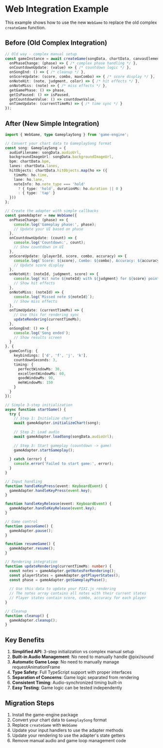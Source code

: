 # Web Integration Example

This example shows how to use the new `WebGame` to replace the old complex `createGame` function.

## Before (Old Complex Integration)

```typescript
// Old way - complex manual setup
const gameInstance = await createGame(songData, chartData, canvasElement, {
  onPhaseChange: (phase) => { /* complex phase handling */ },
  onCountdownUpdate: (value) => { /* countdown logic */ },
  onSongEnd: () => { /* cleanup */ },
  onScoreUpdate: (score, combo, maxCombo) => { /* score display */ },
  onNoteHit: (note, judgment, color) => { /* hit effects */ },
  onNoteMiss: (note) => { /* miss effects */ },
  getGamePhase: () => phase,
  getIsPaused: () => isPaused,
  getCountdownValue: () => countdownValue,
  onTimeUpdate: (currentTimeMs) => { /* time sync */ }
});
```

## After (New Simple Integration)

```typescript
import { WebGame, type GameplaySong } from 'game-engine';

// Convert your chart data to GameplaySong format
const song: GameplaySong = {
  audioFilename: songData.audioUrl,
  backgroundImageUrl: songData.backgroundImageUrl,
  bpm: chartData.bpm,
  lanes: chartData.lanes,
  hitObjects: chartData.hitObjects.map(ho => ({
    timeMs: ho.time,
    lane: ho.lane,
    noteInfo: ho.note_type === 'hold' 
      ? { type: 'hold', durationMs: ho.duration || 0 }
      : { type: 'tap' }
  }))
};

// Create the adapter with simple callbacks
const gameAdapter = new WebGame({
  onPhaseChange: (phase) => {
    console.log('Gameplay phase:', phase);
    // Update your UI based on phase
  },
  onCountdownUpdate: (count) => {
    console.log('Countdown:', count);
    // Show countdown in UI
  },
  onScoreUpdate: (playerId, score, combo, accuracy) => {
    console.log(`Score: ${score}, Combo: ${combo}, Accuracy: ${accuracy}%`);
    // Update score display
  },
  onNoteHit: (noteId, judgment, score) => {
    console.log(`Hit note ${noteId} with ${judgment} for ${score} points`);
    // Show hit effects
  },
  onNoteMiss: (noteId) => {
    console.log(`Missed note ${noteId}`);
    // Show miss effects
  },
  onTimeUpdate: (currentTimeMs) => {
    // Use this for rendering sync
    updateRendering(currentTimeMs);
  },
  onSongEnd: () => {
    console.log('Song ended');
    // Show results screen
  }
}, {
  gameConfig: {
    keybindings: ['d', 'f', 'j', 'k'],
    countdownSeconds: 3,
    timing: {
      perfectWindowMs: 30,
      excellentWindowMs: 60,
      goodWindowMs: 90,
      mehWindowMs: 150
    }
  }
});

// Simple 3-step initialization
async function startGame() {
  try {
    // Step 1: Initialize chart
    await gameAdapter.initializeChart(song);
    
    // Step 2: Load audio
    await gameAdapter.loadSong(songData.audioUrl);
    
    // Step 3: Start gameplay (countdown -> game)
    gameAdapter.startGameplay();
    
  } catch (error) {
    console.error('Failed to start game:', error);
  }
}

// Input handling
function handleKeyPress(event: KeyboardEvent) {
  gameAdapter.handleKeyPress(event.key);
}

function handleKeyRelease(event: KeyboardEvent) {
  gameAdapter.handleKeyRelease(event.key);
}

// Game control
function pauseGame() {
  gameAdapter.pause();
}

function resumeGame() {
  gameAdapter.resume();
}

// Rendering integration
function updateRendering(currentTimeMs: number) {
  const notes = gameAdapter.getNotesForRendering();
  const playerStates = gameAdapter.getPlayerStates();
  const phase = gameAdapter.getGameplayPhase();
  
  // Use this data to update your PIXI.js rendering
  // The notes array contains all notes with their current states
  // Player states contain score, combo, accuracy for each player
}

// Cleanup
function cleanup() {
  gameAdapter.cleanup();
}
```

## Key Benefits

1. **Simplified API**: 3-step initialization vs complex manual setup
2. **Built-in Audio Management**: No need to manually handle @pixi/sound
3. **Automatic Game Loop**: No need to manually manage requestAnimationFrame
4. **Type Safety**: Full TypeScript support with proper interfaces
5. **Separation of Concerns**: Game logic separated from rendering
6. **Consistent Timing**: Audio-synchronized timing built-in
7. **Easy Testing**: Game logic can be tested independently

## Migration Steps

1. Install the game-engine package
2. Convert your chart data to `GameplaySong` format
3. Replace `createGame` with `WebGame`
4. Update your input handlers to use the adapter methods
5. Update your rendering to use the adapter's state getters
6. Remove manual audio and game loop management code 